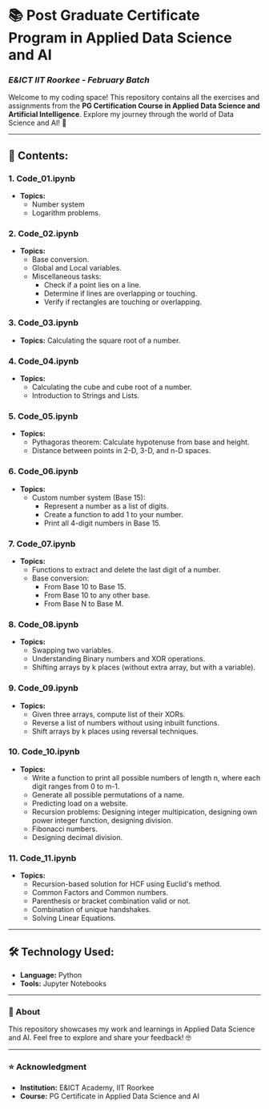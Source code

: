 # 📚 Post Graduate Certificate Program in Applied Data Science and AI  
### *E&ICT IIT Roorkee - February Batch*

Welcome to my coding space! This repository contains all the exercises and assignments from the **PG Certification Course in Applied Data Science and Artificial Intelligence**. Explore my journey through the world of Data Science and AI! 🚀

---

## 📂 Contents:

### **1. Code_01.ipynb**
- **Topics:**
  - Number system
  - Logarithm problems.

### **2. Code_02.ipynb**
- **Topics:** 
  - Base conversion.
  - Global and Local variables.
  - Miscellaneous tasks:
    - Check if a point lies on a line.
    - Determine if lines are overlapping or touching.
    - Verify if rectangles are touching or overlapping.

### **3. Code_03.ipynb**
- **Topics:** Calculating the square root of a number.

### **4. Code_04.ipynb**
- **Topics:** 
  - Calculating the cube and cube root of a number.
  - Introduction to Strings and Lists.

### **5. Code_05.ipynb**
- **Topics:** 
  - Pythagoras theorem: Calculate hypotenuse from base and height.
  - Distance between points in 2-D, 3-D, and n-D spaces.

### **6. Code_06.ipynb**
- **Topics:** 
  - Custom number system (Base 15):
    - Represent a number as a list of digits.
    - Create a function to add 1 to your number.
    - Print all 4-digit numbers in Base 15.

### **7. Code_07.ipynb**
- **Topics:** 
  - Functions to extract and delete the last digit of a number.
  - Base conversion:
    - From Base 10 to Base 15.
    - From Base 10 to any other base.
    - From Base N to Base M.

### **8. Code_08.ipynb**
- **Topics:** 
  - Swapping two variables.
  - Understanding Binary numbers and XOR operations.
  - Shifting arrays by k places (without extra array, but with a variable).

### **9. Code_09.ipynb**
- **Topics:** 
  - Given three arrays, compute list of their XORs.
  - Reverse a list of numbers without using inbuilt functions.
  - Shift arrays by k places using reversal techniques.

### **10. Code_10.ipynb**
- **Topics:** 
  - Write a function to print all possible numbers of length n, where each digit ranges from 0 to m-1.
  - Generate all possible permutations of a name.
  - Predicting load on a website.
  - Recursion problems: Designing integer multipication, designing own power integer function, designing division.
  - Fibonacci numbers.
  - Designing decimal division.
    
### **11. Code_11.ipynb**
- **Topics:** 
  - Recursion-based solution for HCF using Euclid's method.
  - Common Factors and Common numbers.
  - Parenthesis or bracket combination valid or not.
  - Combination of unique handshakes.
  - Solving Linear Equations.

---

## 🛠️ Technology Used:
- **Language:** Python
- **Tools:** Jupyter Notebooks

---

### 📌 About
This repository showcases my work and learnings in Applied Data Science and AI. Feel free to explore and share your feedback! 🤓

---

### ⭐ Acknowledgment
- **Institution:** E&ICT Academy, IIT Roorkee
- **Course:** PG Certificate in Applied Data Science and AI
